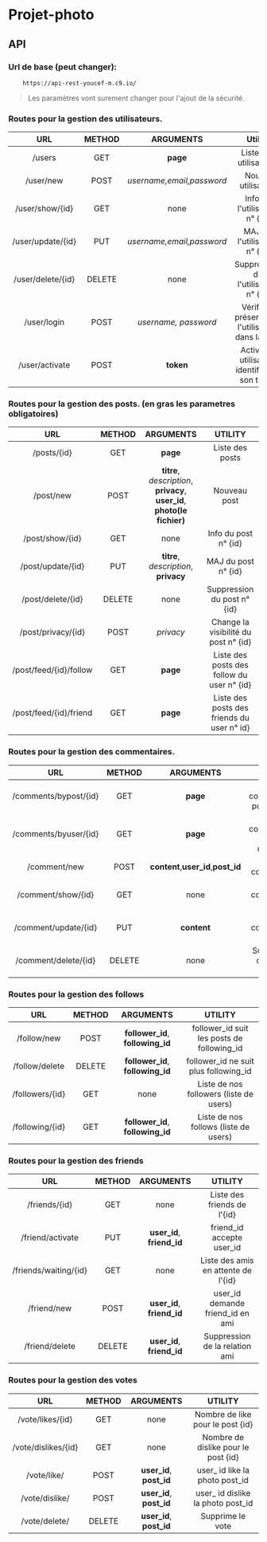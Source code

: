 # Projet-photo

## API

### Url de base (peut changer): 
        https://api-rest-youcef-m.c9.io/

   > Les paramètres vont surement changer pour l'ajout de la sécurité.
   
### Routes pour la gestion des utilisateurs.
 
|        URL        | METHOD |         ARGUMENTS         |                      Utilité                      |
|:-----------------:|:------:|:-------------------------:|:-------------------------------------------------:|
|       /users      |   GET  |          **page**         |               Liste des utilisateurs              |
|     /user/new     |  POST  | *username,email,password* |                 Nouvel utilisateur                |
|  /user/show/{id}  |   GET  |            none           |           Info de l'utilisateur n° {id}           |
| /user/update/{id} |   PUT  | *username,email,password* |            MAJ de l'utilisateur n° {id}           |
| /user/delete/{id} | DELETE |            none           |        Suppression de l'utilisateur n° {id}       |
|    /user/login    |  POST  |    *username, password*   | Vérifie la présence de l'utilisateur dans la BDD  |
| /user/activate    |  POST  |    **token**		         | 	 Active un utilisateur identifié par son token   |

### Routes pour la gestion des posts. (en gras les parametres obligatoires)
      
|         URL        | METHOD |                                 ARGUMENTS                                 |                     UTILITY                     |
|:------------------:|:------:|:-------------------------------------------------------------------------:|:-----------------------------------------------:|
|     /posts/{id}    |   GET  |                                  **page**                                 |                 Liste des posts                 |
|      /post/new     |  POST  | **titre**, *description*, **privacy**, **user_id**, **photo(le fichier)** |                   Nouveau post                  |
|   /post/show/{id}  |   GET  |                                    none                                   |               Info du post n° {id}              |
|  /post/update/{id} |   PUT  |                   **titre**, *description*, **privacy**                   |               MAJ du post n° {id}               |
|  /post/delete/{id} |   DELETE  |                                 none                                   |        Suppression du post n° {id}           |
| /post/privacy/{id} |  POST  |                                 *privacy*                                 |      Change la visibilité du post n° {id}       |
|   /post/feed/{id}/follow  |   GET  |                           **page**                                 |   Liste des posts des follow du user n° {id}    |
| /post/feed/{id}/friend    |   GET  |                            **page**                                | Liste des posts des friends du user n° id}    | 
 


### Routes pour la gestion des commentaires.

|          URL          | METHOD |               ARGUMENTS               |                 UTILITY                 |
|:---------------------:|:------:|:-------------------------------------:|:---------------------------------------:|
| /comments/bypost/{id} |   GET  |                **page**               |   Liste des commentaires pour un post   |
| /comments/byuser/{id} |   GET  |                **page**               | Liste des commentaires d'un utilisateur |
|      /comment/new     |  POST  |  **content**,**user_id**,**post_id**  |           Nouveau commentaire           |
|   /comment/show/{id}  |   GET  |                  none                 |       Info du commentaire n° {id}       |
|  /comment/update/{id} |   PUT  |              **content**              |        MAJ du commentaire n° {id}       |
|  /comment/delete/{id} | DELETE |                  none                 |       Suppression du post n° {id}       |


### Routes pour la gestion des follows

|         URL        | METHOD |             ARGUMENTS             |                   UTILITY                  |
|:------------------:|:------:|:---------------------------------:|:------------------------------------------:|
|     /follow/new    |  POST  | **follower_id**, **following_id** | follower_id suit les posts de following_id |
|   /follow/delete   |  DELETE| **follower_id**, **following_id** |    follower_id ne suit plus following_id   |
|   /followers/{id}  |   GET  |                none               |   Liste de nos followers (liste de users)  |
|   /following/{id}  |   GET  |  **follower_id**, **following_id**|    Liste de nos follows (liste de users)   |

### Routes pour la gestion des friends

|         URL        | METHOD |             ARGUMENTS               |                   UTILITY                  |
|:------------------:|:------:|:-----------------------------------:|:------------------------------------------:|
|     /friends/{id}  |  GET   |                none                 |   Liste des friends de l'{id}              | 
|   /friend/activate |  PUT   |     **user_id**, **friend_id**      |     friend_id accepte user_id              |
|/friends/waiting/{id}|  GET  |                none                 |   Liste des amis en attente de l'{id}      |
|   /friend/new      |  POST  |      **user_id**, **friend_id**     |   user_id demande friend_id en ami         |
|   /friend/delete   | DELETE |      **user_id**, **friend_id**     |  Suppression de la relation ami            |        

### Routes pour la gestion des votes

|         URL        | METHOD |             ARGUMENTS             |                   UTILITY                   |
|:------------------:|:------:|:---------------------------------:|:-------------------------------------------:|
|  /vote/likes/{id}  |  GET   |                none               |   Nombre de like pour le post {id}          | 
|/vote/dislikes/{id} |  GET   |                none               |    Nombre de dislike pour le post {id}      |
|/vote/like/         |  POST  |      **user_id**, **post_id**     |    user_ id like la photo post_id           |
|/vote/dislike/      |  POST  |      **user_id**, **post_id**     |    user_ id dislike la photo post_id        |
|/vote/delete/       | DELETE |      **user_id**, **post_id**     |    Supprime le vote                         |

